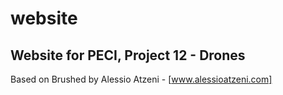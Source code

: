 # website
## Website for PECI, Project 12 - Drones

Based on Brushed by Alessio Atzeni - [www.alessioatzeni.com]
